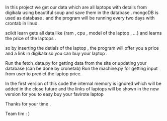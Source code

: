
In this project we get our data which are all laptops with details from digikala using beautiful soup and save them in the database .
mongoDB is used as database . and the program will be running every two days with crontab in linux .

scikit learn gets all data like {ram , cpu , model of the laptop , ...} and learns the price of the laptops .

so by inserting the detials of the laptop , the program will offer you a price and a link in digikala so you can buy your laptop .



Run the fetch_data.py for getting data from the site or updating your database (can be done by cronetab)
Run the machine.py for getting input from user to predict the laptop price.

In the first version of this code the internal memory is ignored which will be added in the close future
and the links of laptops will be shown in the new version for you to easy buy your favirote laptop

Thanks for your time .



Team tim : )
